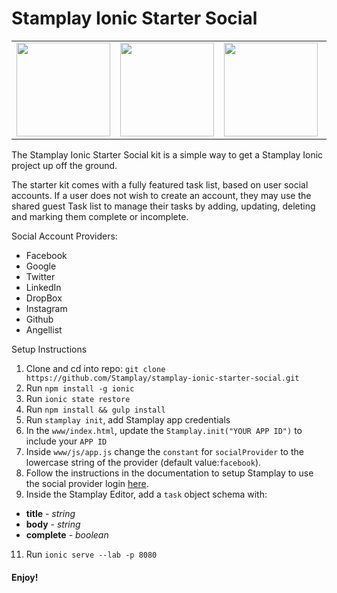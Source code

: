 # Stamplay Ionic Starter Social

<table>
  <tbody>
    <tr>
    <td>
    <img width="150" src="http://s30.postimg.org/3t2sk19pd/Simulator_Screen_Shot_Apr_1_2016_10_07_24_AM.png" />
    </td>
    <td>
    <img width="150" src="http://s9.postimg.org/wcndop0vz/Simulator_Screen_Shot_Apr_1_2016_10_06_35_AM.png" />
    </td>
    <td>
    <img width="150" src="http://s18.postimg.org/xi5ifii55/Simulator_Screen_Shot_Mar_30_2016_3_30_02_PM.png" />
    </td>
    <td>
    <img width="150" src="http://s18.postimg.org/9buv4dw0p/Simulator_Screen_Shot_Mar_30_2016_3_30_18_PM.png" />
    </td>
    </tr>
  </tbody>
</table>



The Stamplay Ionic Starter Social kit is a simple way to get a Stamplay Ionic project up off the ground.

The starter kit comes with a fully featured task list, based on user social accounts. If a user does not wish to create an account, they may use the shared guest Task list to manage their tasks by adding, updating, deleting and marking them complete or incomplete.

Social Account Providers:

- Facebook
- Google
- Twitter
- LinkedIn
- DropBox
- Instagram
- Github
- Angellist

Setup Instructions

1. Clone and cd into repo: `git clone https://github.com/Stamplay/stamplay-ionic-starter-social.git`
2. Run `npm install -g ionic`
4. Run `ionic state restore`
5. Run `npm install && gulp install`
6. Run `stamplay init`, add Stamplay app credentials
7. In the `www/index.html`, update the `Stamplay.init("YOUR APP ID")` to include your `APP ID`
8. Inside `www/js/app.js` change the `constant` for `socialProvider` to the lowercase string of the provider (default value:`facebook`).
9. Follow the instructions in the documentation to setup Stamplay to use the social provider login [here](https://stamplay.com/docs/platform/users/authentication).
10. Inside the Stamplay Editor, add a `task` object schema with:
  - **title** - *string*
  - **body** - *string*
  - **complete** - *boolean*
11. Run `ionic serve --lab -p 8080`


#### Enjoy!
